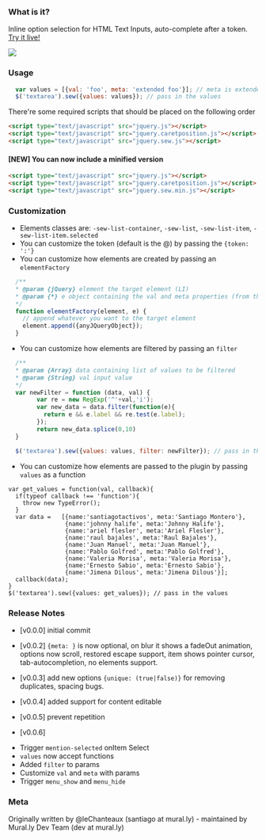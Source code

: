 ### What is it?

Inline option selection for HTML Text Inputs, auto-complete after a token. [Try it live!](http://mrl.li/jquery-sew-demo)

![](http://upload.mural.ly/santiagomontero/1354142421637.blob)

### Usage

``` javascript
  var values = [{val: 'foo', meta: 'extended foo'}]; // meta is extended search field
  $('textarea').sew({values: values}); // pass in the values
```

There're some required scripts that should be placed on the following order
```html
<script type="text/javascript" src="jquery.js"></script>
<script type="text/javascript" src="jquery.caretposition.js"></script>
<script type="text/javascript" src="jquery.sew.js"></script>
```

#### [NEW] You can now include a minified version

```html
<script type="text/javascript" src="jquery.js"></script>
<script type="text/javascript" src="jquery.caretposition.js"></script>
<script type="text/javascript" src="jquery.sew.min.js"></script>
```

### Customization

- Elements classes are: `-sew-list-container`, `-sew-list`, `-sew-list-item`, `-sew-list-item.selected`
- You can customize the token (default is the @) by passing the `{token: ':'}`
- You can customize how elements are created by passing an `elementFactory`

``` javascript
  /**
  * @param {jQuery} element the target element (LI)
  * @param {*} e object containing the val and meta properties (from the input list)
  */
  function elementFactory(element, e) {
    // append whatever you want to the target element
    element.append({anyJQueryObject});
  }
```
- You can customize how elements are filtered by passing an `filter`
``` javascript
  /**
  * @param {Array} data containing list of values to be filtered
  * @param {String} val input value
  */
  var newFilter = function (data, val) {
        var re = new RegExp('^'+val,'i');
        var new_data = data.filter(function(e){
          return e && e.label && re.test(e.label);
        });
        return new_data.splice(0,10)
  }

  $('textarea').sew({values: values, filter: newFilter}); // pass in the values and the filter
```

- You can customize how elements are passed to the plugin by passing `values` as a function
```
var get_values = function(val, callback){
  if(typeof callback !== 'function'){
    throw new TypeError();
  }
  var data =   [{name:'santiagotactivos', meta:'Santiago Montero'},
                {name:'johnny halife', meta:'Johnny Halife'},
                {name:'ariel flesler', meta:'Ariel Flesler'},
                {name:'raul bajales', meta:'Raul Bajales'},
                {name:'Juan Manuel', meta:'Juan Manuel'},
                {name:'Pablo Golfred', meta:'Pablo Golfred'},
                {name:'Valeria Morisa', meta:'Valeria Morisa'},
                {name:'Ernesto Sabio', meta:'Ernesto Sabio'},
                {name:'Jimena Dilous', meta:'Jimena Dilous'}];
  callback(data);
}
$('textarea').sew({values: get_values}); // pass in the values
```

### Release Notes
- [v0.0.0] initial commit

- [v0.0.2] `{meta: }` is now optional, on blur it shows a fadeOut animation, options now scroll,
restored escape support, item shows pointer cursor, tab-autocompletion, no elements support.

- [v0.0.3] add new options `{unique: (true|false)}` for removing duplicates, spacing bugs.

- [v0.0.4] added support for content editable

- [v0.0.5] prevent repetition

- [v0.0.6]
 * Trigger `mention-selected` onItem Select
 * `values` now accept functions
 * Added `filter` to params
 * Customize `val` and `meta` with params
 * Trigger `menu_show` and `menu_hide`

### Meta
Originally written by @leChanteaux (santiago at mural.ly) - maintained by Mural.ly Dev Team (dev at mural.ly)
